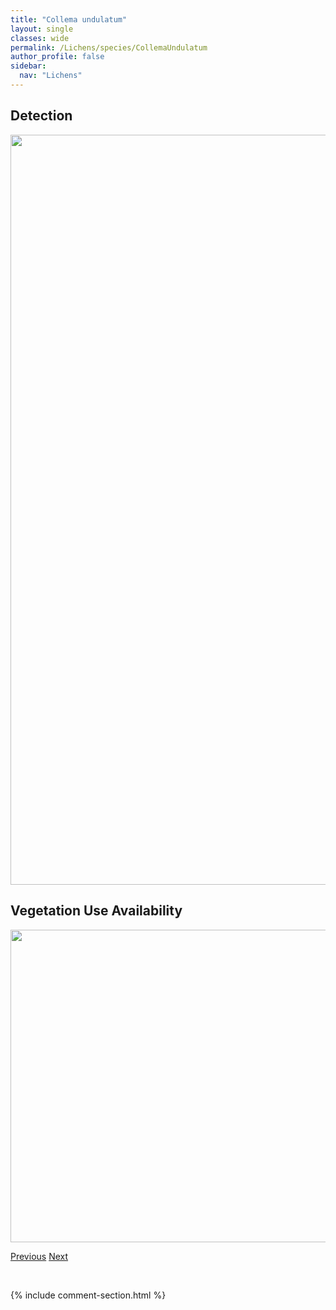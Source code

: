 ```yaml
---
title: "Collema undulatum"
layout: single
classes: wide
permalink: /Lichens/species/CollemaUndulatum
author_profile: false
sidebar:
  nav: "Lichens"
---
```


<h2>Detection</h2>

<a href="https://drive.google.com/uc?export=view&id=1udY4BkZMy9dYCULnOTXca4lZL20Gh5gz">
<img src="https://drive.google.com/uc?export=view&id=1udY4BkZMy9dYCULnOTXca4lZL20Gh5gz" height = "1200" width = "800">
</a>


<h2>Vegetation Use Availability</h2>

<a href="https://drive.google.com/uc?export=view&id=1o96S4_VxhJ-eFuPDneUQ7duc-ZzrgH8e">
<img src="https://drive.google.com/uc?export=view&id=1o96S4_VxhJ-eFuPDneUQ7duc-ZzrgH8e" height = "500" width = "1000">
</a>


<a href="/DevelopmentWebsite/Lichens/species/CollemaTenaxGrp" class="pagination--pager" title="Collema tenax grp.">Previous</a> <a href="/DevelopmentWebsite/Lichens/species/DactylinaBeringica" class="pagination--pager" title="Dactylina beringica">Next</a>

<p>&nbsp;</p>

{% include comment-section.html %}
